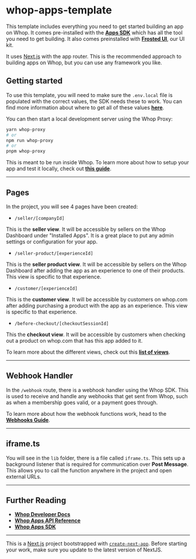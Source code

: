 # whop-apps-template

This template includes everything you need to get started building an app on Whop. It comes pre-installed with the [**Apps SDK**](https://dev.whop.com/sdk) which has all the tool you need to get building. It also comes preinstalled with [**Frosted UI**](https://github.com/whopio/frosted-ui/), our UI kit.

It uses [Next.js](https://nextjs.org/) with the app router. This is the recommended approach to building apps on Whop, but you can use any framework you like.

## Getting started

To use this template, you will need to make sure the `.env.local` file is populated with the correct values, the SDK needs these to work. You can find more information about where to get all of these values [**here**](https://dev.whop.com/apps/create-an-app#step-6-setup-your-environment-variables).

You can then start a local development server using the Whop Proxy:

```bash
yarn whop-proxy
# or
npm run whop-proxy
# or
pnpm whop-proxy
```

This is meant to be run inside Whop. To learn more about how to setup your app and test it locally, check out [**this guide**](https://dev.whop.com/apps/create-an-app#step-8-start-a-local-development-server).

---

## Pages

In the project, you will see 4 pages have been created:

-   `/seller/[companyId]`

This is the **seller view**. It will be accessible by sellers on the Whop Dashboard under "Installed Apps". It is a great place to put any admin settings or configuration for your app.

-   `/seller-product/[experienceId]`

This is the **seller product view**. It will be accessible by sellers on the Whop Dashboard after adding the app as an experience to one of their products. This view is specific to that experience.

-   `/customer/[experienceId]`

This is the **customer view**. It will be accessible by customers on whop.com after adding purchasing a product with the app as an experience. This view is specific to that experience.

-   `/before-checkout/[checkoutSessionId]`

This the **checkout view**. It will be accessible by customers when checking out a product on whop.com that has this app added to it.

To learn more about the different views, check out this [**list of views**](https://dev.whop.com/apps/views).

---

## Webhook Handler

In the `/webhook` route, there is a webhook handler using the Whop SDK. This is used to receive and handle any webhooks that get sent from Whop, such as when a membership goes valid, or a payment goes through.

To learn more about how the webhook functions work, head to the [**Webhooks Guide**](https://dev.whop.com/sdk/webhooks).

---

## iframe.ts

You will see in the `lib` folder, there is a file called `iframe.ts`. This sets up a background listener that is required for communication over **Post Message**. This allows you to call the function anywhere in the project and open external URLs.

---

## Further Reading

-   [**Whop Developer Docs**](https://dev.whop.com/introduction)
-   [**Whop Apps API Reference**](https://dev.whop.com/api-reference/v5/apps/overview)
-   [**Whop Apps SDK**](https://dev.whop.com/sdk)

---

This is a [Next.js](https://nextjs.org/) project bootstrapped with [`create-next-app`](https://github.com/vercel/next.js/tree/canary/packages/create-next-app). Before starting your work, make sure you update to the latest version of NextJS.
